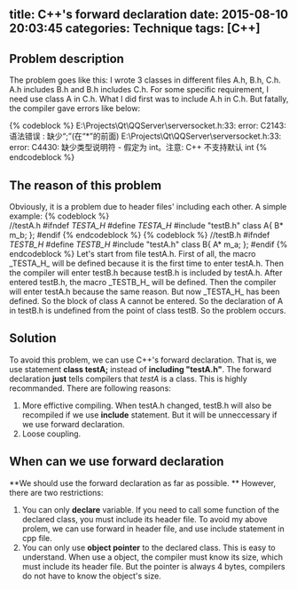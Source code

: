title: C++'s forward declaration
date: 2015-08-10 20:03:45
categories: Technique
tags: [C++]
---

## Problem description
The problem goes like this: I wrote 3 classes in different files A.h, B.h, C.h. A.h includes B.h and B.h includes C.h. For some specific requirement, I need use class A in C.h. What I did first was to include A.h in C.h. But fatally, the compiler gave errors like below:
<!-- more -->
{% codeblock %}	
E:\Projects\Qt\QQServer\serversocket.h:33: error: C2143: 语法错误 : 缺少“;”(在“*”的前面)
E:\Projects\Qt\QQServer\serversocket.h:33: error: C4430: 缺少类型说明符 - 假定为 int。注意:  C++ 不支持默认 int
{% endcodeblock %}	
## The reason of this problem
Obviously, it is a problem due to header files' including each other.
A simple example:
{% codeblock %}		
//testA.h
#ifndef _TESTA_H_
#define _TESTA_H_
#include "testB.h"
class A{
	B* m_b;
};
#endif
{% endcodeblock %}
{% codeblock %}
//testB.h
#ifndef _TESTB_H_
#define _TESTB_H_
#include "testA.h"
class B{
	A* m_a;
};
#endif
{% endcodeblock %}
Let's start from file testA.h. 
First of all, the macro \_TESTA\_H_ will be defined because it is the first time to enter testA.h. Then the compiler will enter testB.h because testB.h is included by testA.h. After entered testB.h, the macro \_TESTB\_H_ will be defined. Then the compiler will enter testA.h because the same reason. But now \_TESTA\_H_ has been defined. So the block of class A cannot be entered. So the declaration of A in testB.h is undefined from the point of class testB. So the problem occurs.

## Solution
To avoid this problem, we can use C++'s forward declaration. That is, we use statement **class testA;** instead of **including "testA.h"**. The forward declaration **just** tells compilers that *testA* is a class. This is highly recommanded. There are following reasons:
1. More effictive compiling. When testA.h changed, testB.h will also be recompiled if we use **include** statement. But it will be unneccessary if we use forward declaration.
2. Loose coupling.

## When can we use forward declaration
**We should use the forward declaration as far as possible. ** However, there are two restrictions: 
1. You can only **declare** variable. If you need to call some function of the declared class, you must include its header file. To avoid my above prolem, we can use forward in header file, and use include statement in cpp file.
2. You can only use **object pointer** to the declared class. This is easy to understand. When use a object, the compiler must know its size, which must include its header file. But the pointer is always 4 bytes, compilers do not have to know the object's size.
